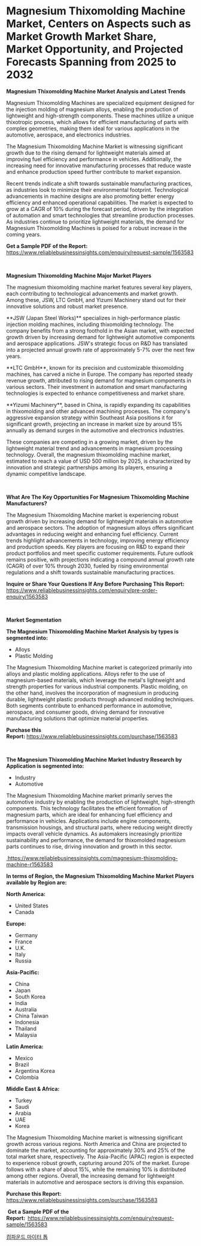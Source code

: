 <p><h1>Magnesium Thixomolding Machine Market, Centers on Aspects such as Market Growth Market Share, Market Opportunity, and Projected Forecasts Spanning from 2025 to 2032</h1></p><p><strong>Magnesium Thixomolding Machine Market Analysis and Latest Trends</strong></p>
<p><p>Magnesium Thixomolding Machines are specialized equipment designed for the injection molding of magnesium alloys, enabling the production of lightweight and high-strength components. These machines utilize a unique thixotropic process, which allows for efficient manufacturing of parts with complex geometries, making them ideal for various applications in the automotive, aerospace, and electronics industries.</p><p>The Magnesium Thixomolding Machine Market is witnessing significant growth due to the rising demand for lightweight materials aimed at improving fuel efficiency and performance in vehicles. Additionally, the increasing need for innovative manufacturing processes that reduce waste and enhance production speed further contribute to market expansion. </p><p>Recent trends indicate a shift towards sustainable manufacturing practices, as industries look to minimize their environmental footprint. Technological advancements in machine designs are also promoting better energy efficiency and enhanced operational capabilities. The market is expected to grow at a CAGR of 10% during the forecast period, driven by the integration of automation and smart technologies that streamline production processes. As industries continue to prioritize lightweight materials, the demand for Magnesium Thixomolding Machines is poised for a robust increase in the coming years.</p></p>
<p><strong>Get a Sample PDF of the Report:&nbsp;</strong> <a href="https://www.reliablebusinessinsights.com/enquiry/request-sample/1563583?utm_campaign=97&utm_medium=2&utm_source=Github&utm_content=ia&utm_term=25022025&utm_id=magnesium-thixomolding-machine">https://www.reliablebusinessinsights.com/enquiry/request-sample/1563583</a></p>
<p>&nbsp;</p>
<p><strong>Magnesium Thixomolding Machine Major Market Players</strong></p>
<p><p>The magnesium thixomolding machine market features several key players, each contributing to technological advancements and market growth. Among these, JSW, LTC GmbH, and Yizumi Machinery stand out for their innovative solutions and robust market presence.</p><p>**JSW (Japan Steel Works)** specializes in high-performance plastic injection molding machines, including thixomolding technology. The company benefits from a strong foothold in the Asian market, with expected growth driven by increasing demand for lightweight automotive components and aerospace applications. JSW's strategic focus on R&D has translated into a projected annual growth rate of approximately 5-7% over the next few years.</p><p>**LTC GmbH**, known for its precision and customizable thixomolding machines, has carved a niche in Europe. The company has reported steady revenue growth, attributed to rising demand for magnesium components in various sectors. Their investment in automation and smart manufacturing technologies is expected to enhance competitiveness and market share.</p><p>**Yizumi Machinery**, based in China, is rapidly expanding its capabilities in thixomolding and other advanced machining processes. The company's aggressive expansion strategy within Southeast Asia positions it for significant growth, projecting an increase in market size by around 15% annually as demand surges in the automotive and electronics industries.</p><p>These companies are competing in a growing market, driven by the lightweight material trend and advancements in magnesium processing technology. Overall, the magnesium thixomolding machine market, estimated to reach a value of USD 500 million by 2025, is characterized by innovation and strategic partnerships among its players, ensuring a dynamic competitive landscape.</p></p>
<p>&nbsp;</p>
<p><strong>What Are The Key Opportunities For Magnesium Thixomolding Machine Manufacturers?</strong></p>
<p><p>The Magnesium Thixomolding Machine market is experiencing robust growth driven by increasing demand for lightweight materials in automotive and aerospace sectors. The adoption of magnesium alloys offers significant advantages in reducing weight and enhancing fuel efficiency. Current trends highlight advancements in technology, improving energy efficiency and production speeds. Key players are focusing on R&D to expand their product portfolios and meet specific customer requirements. Future outlook remains positive, with projections indicating a compound annual growth rate (CAGR) of over 10% through 2030, fueled by rising environmental regulations and a shift towards sustainable manufacturing practices.</p></p>
<p><strong>Inquire or Share Your Questions If Any Before Purchasing This Report:</strong> <a href="https://www.reliablebusinessinsights.com/enquiry/pre-order-enquiry/1563583?utm_campaign=97&utm_medium=2&utm_source=Github&utm_content=ia&utm_term=25022025&utm_id=magnesium-thixomolding-machine">https://www.reliablebusinessinsights.com/enquiry/pre-order-enquiry/1563583</a></p>
<p>&nbsp;</p>
<p><strong>Market Segmentation</strong></p>
<p><strong>The Magnesium Thixomolding Machine Market Analysis by types is segmented into:</strong></p>
<p><ul><li>Alloys</li><li>Plastic Molding</li></ul></p>
<p><p>The Magnesium Thixomolding Machine market is categorized primarily into alloys and plastic molding applications. Alloys refer to the use of magnesium-based materials, which leverage the metal's lightweight and strength properties for various industrial components. Plastic molding, on the other hand, involves the incorporation of magnesium in producing durable, lightweight plastic products through advanced molding techniques. Both segments contribute to enhanced performance in automotive, aerospace, and consumer goods, driving demand for innovative manufacturing solutions that optimize material properties.</p></p>
<p><strong>Purchase this Report:&nbsp;</strong><a href="https://www.reliablebusinessinsights.com/purchase/1563583?utm_campaign=97&utm_medium=2&utm_source=Github&utm_content=ia&utm_term=25022025&utm_id=magnesium-thixomolding-machine">https://www.reliablebusinessinsights.com/purchase/1563583</a></p>
<p>&nbsp;</p>
<p><strong>The Magnesium Thixomolding Machine Market Industry Research by Application is segmented into:</strong></p>
<p><ul><li>Industry</li><li>Automotive</li></ul></p>
<p><p>The Magnesium Thixomolding Machine market primarily serves the automotive industry by enabling the production of lightweight, high-strength components. This technology facilitates the efficient formation of magnesium parts, which are ideal for enhancing fuel efficiency and performance in vehicles. Applications include engine components, transmission housings, and structural parts, where reducing weight directly impacts overall vehicle dynamics. As automakers increasingly prioritize sustainability and performance, the demand for thixomolded magnesium parts continues to rise, driving innovation and growth in this sector.</p></p>
<p><a href="https://www.reliablebusinessinsights.com/magnesium-thixomolding-machine-r1563583?utm_campaign=97&utm_medium=2&utm_source=Github&utm_content=ia&utm_term=25022025&utm_id=magnesium-thixomolding-machine">&nbsp;https://www.reliablebusinessinsights.com/magnesium-thixomolding-machine-r1563583</a></p>
<p><strong>In terms of Region, the Magnesium Thixomolding Machine Market Players available by Region are:</strong></p>
<p>
    <p> <strong> North America: </strong>
        <ul>
            <li>United States</li>
            <li>Canada</li>
        </ul>
        </p> 
    <p> <strong> Europe: </strong>
        <ul>
            <li>Germany</li>
            <li>France</li>
            <li>U.K.</li>
            <li>Italy</li>
            <li>Russia</li>
        </ul>
        </p> 
    <p> <strong> Asia-Pacific: </strong>
        <ul>
            <li>China</li>
            <li>Japan</li>
            <li>South Korea</li>
            <li>India</li>
            <li>Australia</li>
            <li>China Taiwan</li>
            <li>Indonesia</li>
            <li>Thailand</li>
            <li>Malaysia</li>
        </ul>
        </p> 
    <p> <strong> Latin America: </strong>
        <ul>
            <li>Mexico</li>
            <li>Brazil</li>
            <li>Argentina Korea</li>
            <li>Colombia</li>
        </ul>
        </p> 
    <p> <strong> Middle East & Africa: </strong>
        <ul>
            <li>Turkey</li>
            <li>Saudi</li>
            <li>Arabia</li>
            <li>UAE</li>
            <li>Korea</li>
        </ul>
    </p>
    </p>
<p><p>The Magnesium Thixomolding Machine market is witnessing significant growth across various regions. North America and China are projected to dominate the market, accounting for approximately 30% and 25% of the total market share, respectively. The Asia-Pacific (APAC) region is expected to experience robust growth, capturing around 20% of the market. Europe follows with a share of about 15%, while the remaining 10% is distributed among other regions. Overall, the increasing demand for lightweight materials in automotive and aerospace sectors is driving this expansion.</p></p>
<p><strong>Purchase this Report: </strong><a href="https://www.reliablebusinessinsights.com/purchase/1563583?utm_campaign=97&utm_medium=2&utm_source=Github&utm_content=ia&utm_term=25022025&utm_id=magnesium-thixomolding-machine">https://www.reliablebusinessinsights.com/purchase/1563583</a></p>
<p>&nbsp;<strong>Get a Sample PDF of the Report:&nbsp;&nbsp;</strong><a href="https://www.reliablebusinessinsights.com/enquiry/request-sample/1563583?utm_campaign=97&utm_medium=2&utm_source=Github&utm_content=ia&utm_term=25022025&utm_id=magnesium-thixomolding-machine">https://www.reliablebusinessinsights.com/enquiry/request-sample/1563583</a></p>
<p><strong></strong></p>
<p><p><a href="https://github.com/sougarounis/Market-Research-Report-List-7/blob/main/842230040633.md?utm_campaign=97&utm_medium=2&utm_source=Github&utm_content=ia&utm_term=25022025&utm_id=magnesium-thixomolding-machine">컴파운드 마이터 톱</a></p></p>